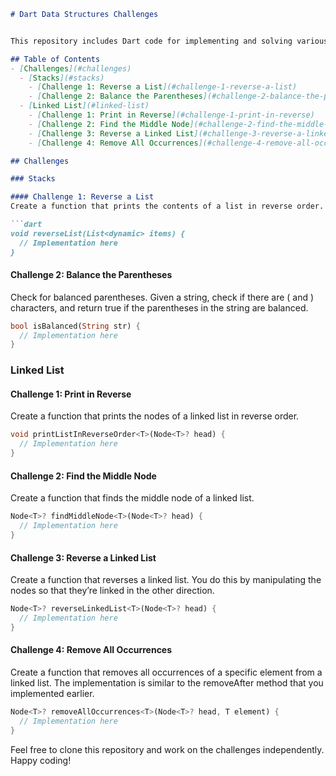 ```markdown
# Dart Data Structures Challenges


This repository includes Dart code for implementing and solving various challenges related to fundamental data structures, linked lists, and stacks. 

## Table of Contents
- [Challenges](#challenges)
  - [Stacks](#stacks)
    - [Challenge 1: Reverse a List](#challenge-1-reverse-a-list)
    - [Challenge 2: Balance the Parentheses](#challenge-2-balance-the-parentheses)
  - [Linked List](#linked-list)
    - [Challenge 1: Print in Reverse](#challenge-1-print-in-reverse)
    - [Challenge 2: Find the Middle Node](#challenge-2-find-the-middle-node)
    - [Challenge 3: Reverse a Linked List](#challenge-3-reverse-a-linked-list)
    - [Challenge 4: Remove All Occurrences](#challenge-4-remove-all-occurrences)

## Challenges

### Stacks

#### Challenge 1: Reverse a List
Create a function that prints the contents of a list in reverse order.

```dart
void reverseList(List<dynamic> items) {
  // Implementation here
}
```

#### Challenge 2: Balance the Parentheses
Check for balanced parentheses. Given a string, check if there are ( and ) characters, and return true if the parentheses in the string are balanced.

```dart
bool isBalanced(String str) {
  // Implementation here
}
```

### Linked List

#### Challenge 1: Print in Reverse
Create a function that prints the nodes of a linked list in reverse order.

```dart
void printListInReverseOrder<T>(Node<T>? head) {
  // Implementation here
}
```

#### Challenge 2: Find the Middle Node
Create a function that finds the middle node of a linked list.

```dart
Node<T>? findMiddleNode<T>(Node<T>? head) {
  // Implementation here
}
```

#### Challenge 3: Reverse a Linked List
Create a function that reverses a linked list. You do this by manipulating the nodes so that they’re linked in the other direction.

```dart
Node<T>? reverseLinkedList<T>(Node<T>? head) {
  // Implementation here
}
```

#### Challenge 4: Remove All Occurrences
Create a function that removes all occurrences of a specific element from a linked list. The implementation is similar to the removeAfter method that you implemented earlier.

```dart
Node<T>? removeAllOccurrences<T>(Node<T>? head, T element) {
  // Implementation here
}
```

Feel free to clone this repository and work on the challenges independently. Happy coding!
```

